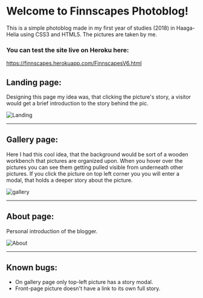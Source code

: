 # Welcome to Finnscapes Photoblog!

This is a simple photoblog made in my first year of studies (2018) in Haaga-Helia using CSS3 and HTML5. The pictures are taken by me.

### You can test the site live on Heroku here:
https://finnscapes.herokuapp.com/FinnscapesV6.html

## Landing page:
Designing this page my idea was, that clicking the picture's story, a visitor would get a brief introduction to the story behind the pic.

![Landing](https://user-images.githubusercontent.com/37372229/65076912-93da5700-d9a2-11e9-8785-0628a792ad81.png)

*********************************
## Gallery page:
Here I had this cool idea, that the background would be sort of a wooden workbench that pictures are organized upon. When you hover over the pictures you can see them getting pulled visible from underneath other pictures.
If you click the picture on top left corner you you will enter a modal, that holds a deeper story about the picture.

![gallery](https://user-images.githubusercontent.com/37372229/65076373-883a6080-d9a1-11e9-96fc-bf2277a736b7.png)

*********************************
## About page:
Personal introduction of the blogger.

![About](https://user-images.githubusercontent.com/37372229/65076911-93da5700-d9a2-11e9-8571-354f04f3e753.png)

*********************************

## Known bugs:
- On gallery page only top-left picture has a story modal.
- Front-page picture doesn't have a link to its own full story.